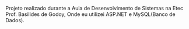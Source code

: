 Projeto realizado durante a Aula de Desenvolvimento de Sistemas na Etec Prof. Basilides de Godoy, Onde eu utilizei ASP.NET e MySQL(Banco de Dados).
